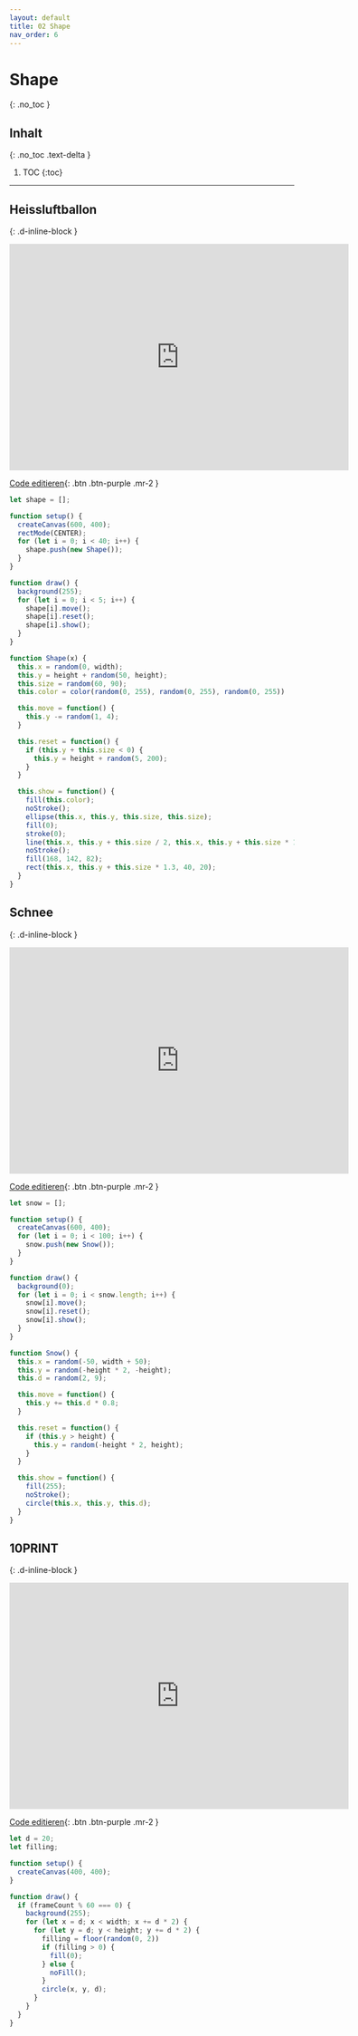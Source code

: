 ```yaml
---
layout: default
title: 02 Shape
nav_order: 6
---
```


# Shape
{: .no_toc }

## Inhalt
{: .no_toc .text-delta }

1. TOC
{:toc}

---

## Heissluftballon
{: .d-inline-block }

<iframe style="width: 600px; height: 400px; overflow: hidden;"  scrolling="no" frameborder="0" src="https://editor.p5js.org/tinoschroeter/embed/yHKE5WEmo"></iframe>

[Code editieren](https://editor.p5js.org/tinoschroeter/sketches/yHKE5WEmo){: .btn .btn-purple .mr-2 }

```javascript
let shape = [];

function setup() {
  createCanvas(600, 400);
  rectMode(CENTER);
  for (let i = 0; i < 40; i++) {
    shape.push(new Shape());
  }
}

function draw() {
  background(255);
  for (let i = 0; i < 5; i++) {
    shape[i].move();
    shape[i].reset();
    shape[i].show();
  }
}

function Shape(x) {
  this.x = random(0, width);
  this.y = height + random(50, height);
  this.size = random(60, 90);
  this.color = color(random(0, 255), random(0, 255), random(0, 255))

  this.move = function() {
    this.y -= random(1, 4);
  }

  this.reset = function() {
    if (this.y + this.size < 0) {
      this.y = height + random(5, 200);
    }
  }

  this.show = function() {
    fill(this.color);
    noStroke();
    ellipse(this.x, this.y, this.size, this.size);
    fill(0);
    stroke(0);
    line(this.x, this.y + this.size / 2, this.x, this.y + this.size * 1.3);
    noStroke();
    fill(168, 142, 82);
    rect(this.x, this.y + this.size * 1.3, 40, 20);
  }
}
```


## Schnee 
{: .d-inline-block }


<iframe style="width: 600px; height: 400px; overflow: hidden;"  scrolling="no" frameborder="0" src="https://editor.p5js.org/tinoschroeter/embed/ibPxieiIr"></iframe>                                                                                                  

[Code editieren](https://editor.p5js.org/tinoschroeter/sketches/ibPxieiIr){: .btn .btn-purple .mr-2 }

```javascript
let snow = [];

function setup() {
  createCanvas(600, 400);
  for (let i = 0; i < 100; i++) {
    snow.push(new Snow());
  }
}

function draw() {
  background(0);
  for (let i = 0; i < snow.length; i++) {
    snow[i].move();
    snow[i].reset();
    snow[i].show();
  }
}

function Snow() {
  this.x = random(-50, width + 50);
  this.y = random(-height * 2, -height);
  this.d = random(2, 9);

  this.move = function() {
    this.y += this.d * 0.8;
  }

  this.reset = function() {
    if (this.y > height) {
      this.y = random(-height * 2, height);
    }
  }

  this.show = function() {
    fill(255);
    noStroke();
    circle(this.x, this.y, this.d);
  }
}
```

## 10PRINT
{: .d-inline-block }

<iframe style="width: 600px; height: 400px; overflow: hidden;"  scrolling="no" frameborder="0" src="https://editor.p5js.org/tinoschroeter/embed/owH2hgheA"></iframe>

[Code editieren](https://editor.p5js.org/tinoschroeter/sketches/owH2hgheA){: .btn .btn-purple .mr-2 }

```javascript
let d = 20;
let filling;

function setup() {
  createCanvas(400, 400);
}

function draw() {
  if (frameCount % 60 === 0) {
    background(255);
    for (let x = d; x < width; x += d * 2) {
      for (let y = d; y < height; y += d * 2) {
        filling = floor(random(0, 2))
        if (filling > 0) {
          fill(0);
        } else {
          noFill();
        }
        circle(x, y, d);
      }
    }
  }
}
```
